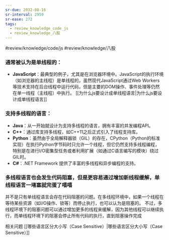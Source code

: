 ```yaml
---
sr-due: 2032-08-16
sr-interval: 2959
sr-ease: 272
tags:
  - review_knowledge_code_js
  - review_knowledge_八股
---
```


#review/knowledge/code/js #review/knowledge/八股 


### 通常被认为是单线程的：

- **JavaScript**：最典型的例子，尤其是在浏览器环境中。JavaScript的执行环境（如浏览器的主线程）是单线程的，虽然现代JavaScript通过Web Workers等技术支持在后台线程中运行代码，但是主要的DOM操作、事件处理等仍然在单一线程（主线程）中执行。
[[为什么js要设计成单线程语言|为什么js要设计成单线程语言]]
### 支持多线程的语言：

- **Java**：从一开始就设计为支持多线程的语言，拥有丰富的并发编程API。
- **C++**：通过库支持多线程，如C++11之后正式引入了线程支持库。
- **Python**：虽然由于全局解释器锁（GIL）的存在，CPython（Python的标准实现）在执行Python字节码时只允许一个线程，但它仍然支持多线程编程，特别是在进行I/O密集型任务或者利用扩展（如通过C语言编写的模块）绕过GIL时。
- **C#**：.NET Framework 提供了丰富的多线程和异步编程的支持。

### 多线程语言也会发生代码阻塞，但是更容易通过增加新线程缓解，单线程语言一堵塞就完蛋了嘻嘻

并不是只有单线程语言会存在代码阻塞的问题。在多线程环境中，如果一个线程在等待某些资源（如I/O操作、锁等）而停止执行，也可以认为是阻塞的。
不过，多线程环境下的阻塞问题可以通过增加更多的线程来缓解，因为其他线程可以继续执行，而单线程环境下的阻塞会停止所有代码的执行，直到阻塞操作完成

相关问题
[[哪些语言区分大小写（Case Sensitive）|哪些语言区分大小写（Case Sensitive）]]